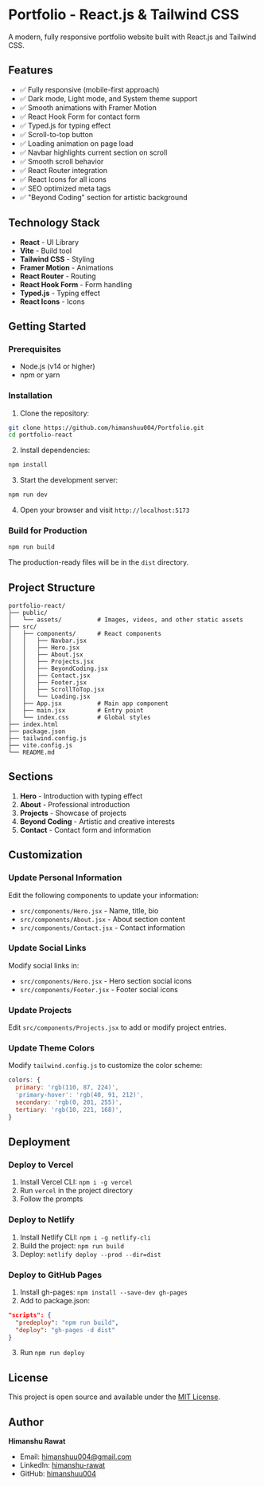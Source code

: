 # Portfolio - React.js & Tailwind CSS

A modern, fully responsive portfolio website built with React.js and Tailwind CSS.

## Features

- ✅ Fully responsive (mobile-first approach)
- ✅ Dark mode, Light mode, and System theme support
- ✅ Smooth animations with Framer Motion
- ✅ React Hook Form for contact form
- ✅ Typed.js for typing effect
- ✅ Scroll-to-top button
- ✅ Loading animation on page load
- ✅ Navbar highlights current section on scroll
- ✅ Smooth scroll behavior
- ✅ React Router integration
- ✅ React Icons for all icons
- ✅ SEO optimized meta tags
- ✅ "Beyond Coding" section for artistic background

## Technology Stack

- **React** - UI Library
- **Vite** - Build tool
- **Tailwind CSS** - Styling
- **Framer Motion** - Animations
- **React Router** - Routing
- **React Hook Form** - Form handling
- **Typed.js** - Typing effect
- **React Icons** - Icons

## Getting Started

### Prerequisites

- Node.js (v14 or higher)
- npm or yarn

### Installation

1. Clone the repository:
```bash
git clone https://github.com/himanshuu004/Portfolio.git
cd portfolio-react
```

2. Install dependencies:
```bash
npm install
```

3. Start the development server:
```bash
npm run dev
```

4. Open your browser and visit `http://localhost:5173`

### Build for Production

```bash
npm run build
```

The production-ready files will be in the `dist` directory.

## Project Structure

```
portfolio-react/
├── public/
│   └── assets/          # Images, videos, and other static assets
├── src/
│   ├── components/      # React components
│   │   ├── Navbar.jsx
│   │   ├── Hero.jsx
│   │   ├── About.jsx
│   │   ├── Projects.jsx
│   │   ├── BeyondCoding.jsx
│   │   ├── Contact.jsx
│   │   ├── Footer.jsx
│   │   ├── ScrollToTop.jsx
│   │   └── Loading.jsx
│   ├── App.jsx          # Main app component
│   ├── main.jsx         # Entry point
│   └── index.css        # Global styles
├── index.html
├── package.json
├── tailwind.config.js
├── vite.config.js
└── README.md
```

## Sections

1. **Hero** - Introduction with typing effect
2. **About** - Professional introduction
3. **Projects** - Showcase of projects
4. **Beyond Coding** - Artistic and creative interests
5. **Contact** - Contact form and information

## Customization

### Update Personal Information

Edit the following components to update your information:
- `src/components/Hero.jsx` - Name, title, bio
- `src/components/About.jsx` - About section content
- `src/components/Contact.jsx` - Contact information

### Update Social Links

Modify social links in:
- `src/components/Hero.jsx` - Hero section social icons
- `src/components/Footer.jsx` - Footer social icons

### Update Projects

Edit `src/components/Projects.jsx` to add or modify project entries.

### Update Theme Colors

Modify `tailwind.config.js` to customize the color scheme:

```javascript
colors: {
  primary: 'rgb(110, 87, 224)',
  'primary-hover': 'rgb(40, 91, 212)',
  secondary: 'rgb(0, 201, 255)',
  tertiary: 'rgb(10, 221, 168)',
}
```

## Deployment

### Deploy to Vercel

1. Install Vercel CLI: `npm i -g vercel`
2. Run `vercel` in the project directory
3. Follow the prompts

### Deploy to Netlify

1. Install Netlify CLI: `npm i -g netlify-cli`
2. Build the project: `npm run build`
3. Deploy: `netlify deploy --prod --dir=dist`

### Deploy to GitHub Pages

1. Install gh-pages: `npm install --save-dev gh-pages`
2. Add to package.json:
```json
"scripts": {
  "predeploy": "npm run build",
  "deploy": "gh-pages -d dist"
}
```
3. Run `npm run deploy`

## License

This project is open source and available under the [MIT License](LICENSE).

## Author

**Himanshu Rawat**
- Email: himanshuu004@gmail.com
- LinkedIn: [himanshu-rawat](https://www.linkedin.com/in/himanshu-rawat-3ba9a9265/)
- GitHub: [himanshuu004](https://github.com/himanshuu004)

